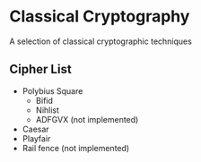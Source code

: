 # Classical Cryptography
A selection of classical cryptographic techniques
 
## Cipher List

* Polybius Square 
  * Bifid
  * Nihlist
  * ADFGVX (not implemented)
* Caesar
* Playfair
* Rail fence (not implemented)

